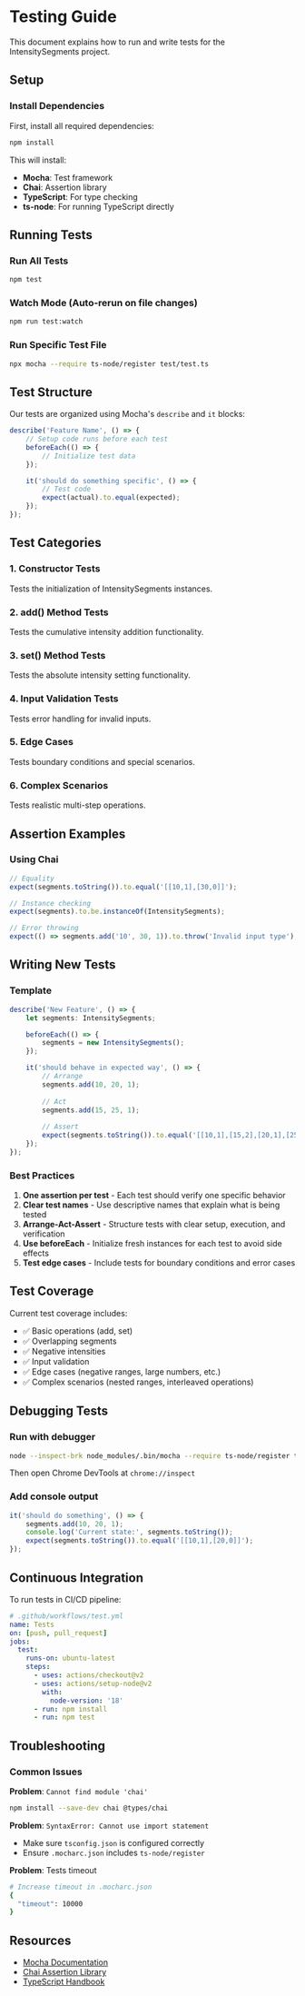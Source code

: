 # Testing Guide

This document explains how to run and write tests for the IntensitySegments project.

## Setup

### Install Dependencies

First, install all required dependencies:

```bash
npm install
```

This will install:
- **Mocha**: Test framework
- **Chai**: Assertion library
- **TypeScript**: For type checking
- **ts-node**: For running TypeScript directly

## Running Tests

### Run All Tests

```bash
npm test
```

### Watch Mode (Auto-rerun on file changes)

```bash
npm run test:watch
```

### Run Specific Test File

```bash
npx mocha --require ts-node/register test/test.ts
```

## Test Structure

Our tests are organized using Mocha's `describe` and `it` blocks:

```typescript
describe('Feature Name', () => {
    // Setup code runs before each test
    beforeEach(() => {
        // Initialize test data
    });

    it('should do something specific', () => {
        // Test code
        expect(actual).to.equal(expected);
    });
});
```

## Test Categories

### 1. Constructor Tests
Tests the initialization of IntensitySegments instances.

### 2. add() Method Tests
Tests the cumulative intensity addition functionality.

### 3. set() Method Tests
Tests the absolute intensity setting functionality.

### 4. Input Validation Tests
Tests error handling for invalid inputs.

### 5. Edge Cases
Tests boundary conditions and special scenarios.

### 6. Complex Scenarios
Tests realistic multi-step operations.

## Assertion Examples

### Using Chai

```typescript
// Equality
expect(segments.toString()).to.equal('[[10,1],[30,0]]');

// Instance checking
expect(segments).to.be.instanceOf(IntensitySegments);

// Error throwing
expect(() => segments.add('10', 30, 1)).to.throw('Invalid input type');
```

## Writing New Tests

### Template

```typescript
describe('New Feature', () => {
    let segments: IntensitySegments;

    beforeEach(() => {
        segments = new IntensitySegments();
    });

    it('should behave in expected way', () => {
        // Arrange
        segments.add(10, 20, 1);
        
        // Act
        segments.add(15, 25, 1);
        
        // Assert
        expect(segments.toString()).to.equal('[[10,1],[15,2],[20,1],[25,0]]');
    });
});
```

### Best Practices

1. **One assertion per test** - Each test should verify one specific behavior
2. **Clear test names** - Use descriptive names that explain what is being tested
3. **Arrange-Act-Assert** - Structure tests with clear setup, execution, and verification
4. **Use beforeEach** - Initialize fresh instances for each test to avoid side effects
5. **Test edge cases** - Include tests for boundary conditions and error cases

## Test Coverage

Current test coverage includes:

- ✅ Basic operations (add, set)
- ✅ Overlapping segments
- ✅ Negative intensities
- ✅ Input validation
- ✅ Edge cases (negative ranges, large numbers, etc.)
- ✅ Complex scenarios (nested ranges, interleaved operations)

## Debugging Tests

### Run with debugger

```bash
node --inspect-brk node_modules/.bin/mocha --require ts-node/register test/**/*.ts
```

Then open Chrome DevTools at `chrome://inspect`

### Add console output

```typescript
it('should do something', () => {
    segments.add(10, 20, 1);
    console.log('Current state:', segments.toString());
    expect(segments.toString()).to.equal('[[10,1],[20,0]]');
});
```

## Continuous Integration

To run tests in CI/CD pipeline:

```yaml
# .github/workflows/test.yml
name: Tests
on: [push, pull_request]
jobs:
  test:
    runs-on: ubuntu-latest
    steps:
      - uses: actions/checkout@v2
      - uses: actions/setup-node@v2
        with:
          node-version: '18'
      - run: npm install
      - run: npm test
```

## Troubleshooting

### Common Issues

**Problem**: `Cannot find module 'chai'`
```bash
npm install --save-dev chai @types/chai
```

**Problem**: `SyntaxError: Cannot use import statement`
- Make sure `tsconfig.json` is configured correctly
- Ensure `.mocharc.json` includes `ts-node/register`

**Problem**: Tests timeout
```bash
# Increase timeout in .mocharc.json
{
  "timeout": 10000
}
```

## Resources

- [Mocha Documentation](https://mochajs.org/)
- [Chai Assertion Library](https://www.chaijs.com/)
- [TypeScript Handbook](https://www.typescriptlang.org/docs/)

